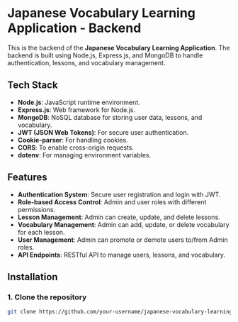 # Japanese Vocabulary Learning Application - Backend

This is the backend of the **Japanese Vocabulary Learning Application**. The backend is built using Node.js, Express.js, and MongoDB to handle authentication, lessons, and vocabulary management.

## Tech Stack
- **Node.js**: JavaScript runtime environment.
- **Express.js**: Web framework for Node.js.
- **MongoDB**: NoSQL database for storing user data, lessons, and vocabulary.
- **JWT (JSON Web Tokens)**: For secure user authentication.
- **Cookie-parser**: For handling cookies.
- **CORS**: To enable cross-origin requests.
- **dotenv**: For managing environment variables.

## Features
- **Authentication System**: Secure user registration and login with JWT.
- **Role-based Access Control**: Admin and user roles with different permissions.
- **Lesson Management**: Admin can create, update, and delete lessons.
- **Vocabulary Management**: Admin can add, update, or delete vocabulary for each lesson.
- **User Management**: Admin can promote or demote users to/from Admin roles.
- **API Endpoints**: RESTful API to manage users, lessons, and vocabulary.

## Installation

### 1. Clone the repository
```bash
git clone https://github.com/your-username/japanese-vocabulary-learning-app.git
